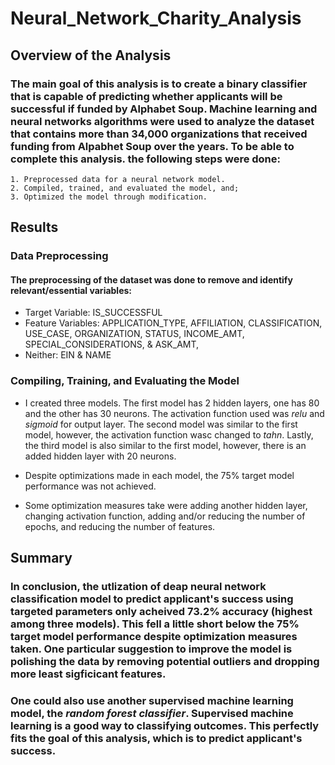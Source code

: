 # Neural_Network_Charity_Analysis

## Overview of the Analysis

### The main goal of this analysis is to create a binary classifier that is capable of predicting whether applicants will be successful if funded by Alphabet Soup. Machine learning and neural networks algorithms were used to analyze the dataset that contains more than 34,000 organizations that received funding from Alpabhet Soup over the years. To be able to complete this analysis. the following steps were done:
    1. Preprocessed data for a neural network model.
    2. Compiled, trained, and evaluated the model, and;
    3. Optimized the model through modification.
    
 ## Results
 
 ### Data Preprocessing
 
 #### The preprocessing of the dataset was done to remove and identify relevant/essential variables:
   - Target Variable: IS_SUCCESSFUL
   - Feature Variables: APPLICATION_TYPE, AFFILIATION, CLASSIFICATION, USE_CASE, ORGANIZATION, STATUS, INCOME_AMT, SPECIAL_CONSIDERATIONS, & ASK_AMT,
   - Neither: EIN & NAME
  
  ### Compiling, Training, and Evaluating the Model
  -  I created three models. The first model has 2 hidden layers, one has 80 and the other has 30 neurons. The activation function used was *relu* and *sigmoid* for output layer. The second model was similar to the first model, however, the activation function wasc changed to *tahn*. Lastly, the third model is also similar to the first model, however, there is an added hidden layer with 20 neurons.

  - Despite optimizations made in each model, the 75% target model performance was not achieved. 

  - Some optimization measures take were adding another hidden layer, changing activation function, adding and/or reducing the number of epochs, and reducing the number of features.

  ## Summary

  ### In conclusion, the utlization of deap neural network classification model to predict applicant's success using targeted parameters only acheived 73.2% accuracy (highest among three models). This fell a little short below the 75% target model performance despite optimization measures taken. One particular suggestion to improve the model is polishing the data by removing potential outliers and dropping more least sigficicant features.

  ### One could also use another supervised machine learning model, the *random forest classifier*. Supervised machine learning is a good way to classifying outcomes. This perfectly fits the goal of this analysis, which is to predict applicant's success. 
